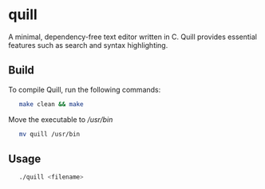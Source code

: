 # quill

A minimal, dependency-free text editor written in C. Quill provides essential features such as search and syntax highlighting.

## Build

To compile Quill, run the following commands:
```bash
   make clean && make
```
Move the executable to */usr/bin*
```bash
   mv quill /usr/bin 
```

## Usage
```bash
   ./quill <filename>
```

